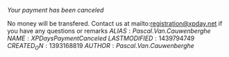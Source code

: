 *Your payment has been canceled*

No money will be transfered. Contact us at mailto:registration@xpday.net if you have any questions or remarks
$ALIAS:Pascal.Van.Cauwenberghe$
$NAME:XP Days Payment Canceled$
$LASTMODIFIED:1439794749$
$CREATED_ON:1393168819$
$AUTHOR:Pascal.Van.Cauwenberghe$
